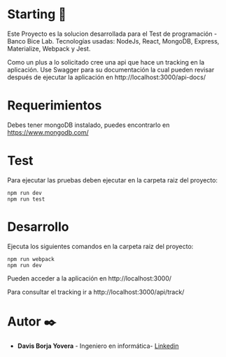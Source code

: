 # Starting 🚀

Este Proyecto es la solucion desarrollada para el Test de programación - Banco Bice Lab.
Tecnologías usadas: NodeJs, React, MongoDB, Express, Materialize, Webpack y Jest.

Como un plus a lo solicitado cree una api que hace un tracking en la aplicación.
Use Swagger para su documentación la cual pueden revisar después de ejecutar la aplicación en http://localhost:3000/api-docs/

# Requerimientos

Debes tener mongoDB instalado, puedes encontrarlo en https://www.mongodb.com/

# Test

Para ejecutar las pruebas deben ejecutar en la carpeta raiz del proyecto:

```
npm run dev
npm run test
```

# Desarrollo

Ejecuta los siguientes comandos en la carpeta raiz del proyecto:

```
npm run webpack
npm run dev
```
Pueden acceder a la aplicación en http://localhost:3000/

Para consultar el tracking ir a http://localhost:3000/api/track/

# Autor ✒️

* **Davis Borja Yovera** - Ingeniero en informática- [Linkedin](https://www.linkedin.com/in/davis-borja-yovera)
